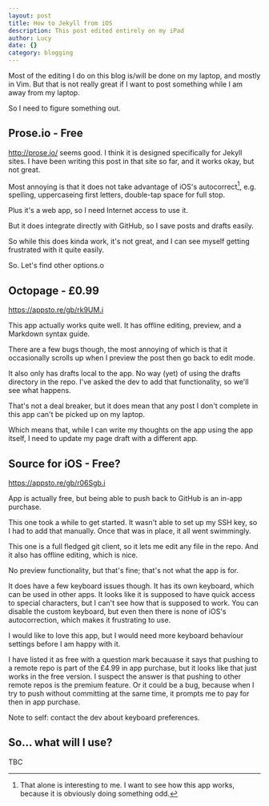 ```yaml
---
layout: post
title: How to Jekyll from iOS
description: This post edited entirely on my iPad
author: Lucy
date: {}
category: blogging
---
```

Most of the editing I do on this blog is/will be done on my laptop, and mostly in Vim. But that is not really great if I want to post something while I am away from my laptop.

So I need to figure something out.

## Prose.io - Free

http://prose.io/ seems good. I think it is designed specifically for Jekyll sites. I have been writing this post in that site so far, and it works okay, but not great.

Most annoying is that it does not take advantage of iOS's autocorrect[^1], e.g. spelling, uppercaseing first letters, double-tap space for full stop.

Plus it's a web app, so I need Internet access to use it.

But it does integrate directly with GitHub, so I save posts and drafts easily.

So while this does kinda work, it's not great, and I can see myself getting frustrated with it quite easily.

So. Let's find other options.o

## Octopage - £0.99

https://appsto.re/gb/rk9UM.i

This app actually works quite well. It has offline editing, preview, and a Markdown syntax guide.

There are a few bugs though, the most annoying of which is that it occasionally scrolls up when I preview the post then go back to edit mode.

It also only has drafts local to the app. No way (yet) of using the drafts directory in the repo.
I've asked the dev to add that functionality, so we'll see what happens.

That's not a deal breaker, but it does mean that any post I don't complete in this app can't be picked up on my laptop.

Which means that, while I can write my thoughts on the app using the app itself, I need to update my page draft with a different app.

## Source for iOS - Free?

https://appsto.re/gb/r06Sgb.i

App is actually free, but being able to push back to GitHub is an in-app purchase.

This one took a while to get started. It wasn't able to set up my SSH key, so I had to add that manually. Once that was in place, it all went swimmingly.

This one is a full fledged git client, so it lets me edit any file in the repo. And it also has offline editing, which is nice.

No preview functionality, but that's fine; that's not what the app is for.

It does have a few keyboard issues though. It has its own keyboard, which can be used in other apps. It looks like it is supposed to have quick access to special characters, but I can't see how that is supposed to work. You can disable the custom keyboard, but even then there is none of iOS's autocorrection, which makes it frustrating to use.

I would like to love this app, but I would need more keyboard behaviour settings before I am happy with it.

I have listed it as free with a question mark becauase it says that pushing to a remote repo is part of the £4.99 in app purchase, but it looks like that just works in the free version. I suspect the answer is that pushing to other remote repos is the premium feature. Or it could be a bug, because when I try to push without committing at the same time, it prompts me to pay for then in app purchase.

Note to self: contact the dev about keyboard preferences.

## So... what will I use?

TBC

[^1]: That alone is interesting to me. I want to see how this app works, because it is obviously doing something odd.
